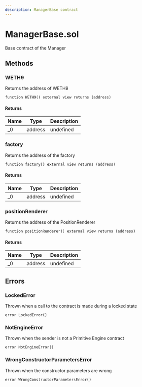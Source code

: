 ```yaml
---
description: ManagerBase contract
---
```


# ManagerBase.sol

Base contract of the Manager



## Methods

### WETH9

Returns the address of WETH9

```solidity title="Solidity"
function WETH9() external view returns (address)
```





#### Returns

| Name | Type | Description |
|---|---|---|
| _0 | address | undefined

### factory

Returns the address of the factory

```solidity title="Solidity"
function factory() external view returns (address)
```





#### Returns

| Name | Type | Description |
|---|---|---|
| _0 | address | undefined

### positionRenderer

Returns the address of the PositionRenderer

```solidity title="Solidity"
function positionRenderer() external view returns (address)
```





#### Returns

| Name | Type | Description |
|---|---|---|
| _0 | address | undefined




## Errors

### LockedError

Thrown when a call to the contract is made during a locked state

```solidity title="Solidity"
error LockedError()
```





### NotEngineError

Thrown when the sender is not a Primitive Engine contract

```solidity title="Solidity"
error NotEngineError()
```





### WrongConstructorParametersError

Thrown when the constructor parameters are wrong

```solidity title="Solidity"
error WrongConstructorParametersError()
```
